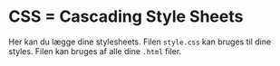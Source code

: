 # CSS = Cascading Style Sheets

Her kan du lægge dine stylesheets. Filen `style.css` kan bruges til dine styles. Filen kan bruges af alle dine `.html` filer.
